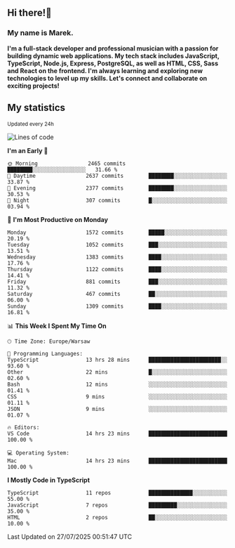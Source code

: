 ## Hi there!👋 ##
### My name is Marek. ###

**I'm a full-stack developer and professional musician with a passion for building dynamic web applications. My tech stack includes JavaScript, TypeScript, Node.js, Express, PostgreSQL, as well as HTML, CSS, Sass and React on the frontend. I'm always learning and exploring new technologies to level up my skills. Let's connect and collaborate on exciting projects!**

## My statistics ##
<sub>Updated every 24h</sub>
<!--START_SECTION:waka-->
![Lines of code](https://img.shields.io/badge/From%20Hello%20World%20I%27ve%20Written-959.3%20thousand%20lines%20of%20code-blue)

**I'm an Early 🐤** 

```text
🌞 Morning                2465 commits        ████████░░░░░░░░░░░░░░░░░   31.66 % 
🌆 Daytime                2637 commits        ████████░░░░░░░░░░░░░░░░░   33.87 % 
🌃 Evening                2377 commits        ████████░░░░░░░░░░░░░░░░░   30.53 % 
🌙 Night                  307 commits         █░░░░░░░░░░░░░░░░░░░░░░░░   03.94 % 
```
📅 **I'm Most Productive on Monday** 

```text
Monday                   1572 commits        █████░░░░░░░░░░░░░░░░░░░░   20.19 % 
Tuesday                  1052 commits        ███░░░░░░░░░░░░░░░░░░░░░░   13.51 % 
Wednesday                1383 commits        ████░░░░░░░░░░░░░░░░░░░░░   17.76 % 
Thursday                 1122 commits        ████░░░░░░░░░░░░░░░░░░░░░   14.41 % 
Friday                   881 commits         ███░░░░░░░░░░░░░░░░░░░░░░   11.32 % 
Saturday                 467 commits         ██░░░░░░░░░░░░░░░░░░░░░░░   06.00 % 
Sunday                   1309 commits        ████░░░░░░░░░░░░░░░░░░░░░   16.81 % 
```


📊 **This Week I Spent My Time On** 

```text
🕑︎ Time Zone: Europe/Warsaw

💬 Programming Languages: 
TypeScript               13 hrs 28 mins      ███████████████████████░░   93.60 % 
Other                    22 mins             █░░░░░░░░░░░░░░░░░░░░░░░░   02.60 % 
Bash                     12 mins             ░░░░░░░░░░░░░░░░░░░░░░░░░   01.41 % 
CSS                      9 mins              ░░░░░░░░░░░░░░░░░░░░░░░░░   01.11 % 
JSON                     9 mins              ░░░░░░░░░░░░░░░░░░░░░░░░░   01.07 % 

🔥 Editors: 
VS Code                  14 hrs 23 mins      █████████████████████████   100.00 % 

💻 Operating System: 
Mac                      14 hrs 23 mins      █████████████████████████   100.00 % 
```

**I Mostly Code in TypeScript** 

```text
TypeScript               11 repos            ██████████████░░░░░░░░░░░   55.00 % 
JavaScript               7 repos             █████████░░░░░░░░░░░░░░░░   35.00 % 
HTML                     2 repos             ██░░░░░░░░░░░░░░░░░░░░░░░   10.00 % 
```




 Last Updated on 27/07/2025 00:51:47 UTC
<!--END_SECTION:waka-->

<!--
**MarekSax/MarekSax** is a ✨ _special_ ✨ repository because its `README.md` (this file) appears on your GitHub profile.

Here are some ideas to get you started:

- 🔭 I’m currently working on ...
- 🌱 I’m currently learning ...
- 👯 I’m looking to collaborate on ...
- 🤔 I’m looking for help with ...
- 💬 Ask me about ...
- 📫 How to reach me: ...
- 😄 Pronouns: ...
- ⚡ Fun fact: ...
-->
